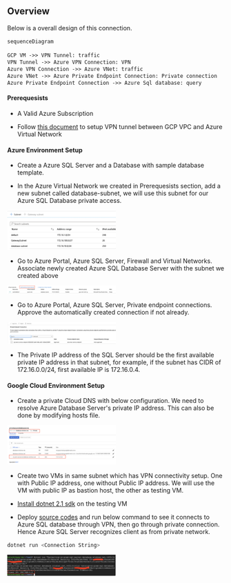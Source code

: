##  Overview

Below is a overall design of this connection.

```mermaid
sequenceDiagram

GCP VM ->> VPN Tunnel: traffic
VPN Tunnel ->> Azure VPN Connection: VPN
Azure VPN Connection ->> Azure VNet: traffic
Azure VNet ->> Azure Private Endpoint Connection: Private connection
Azure Private Endpoint Connection ->> Azure Sql database: query
```

####    Prerequesists

-   A Valid Azure Subscription

-   Follow [this document](https://github.com/michael-chi/gcp-hands-on-conversational-ai/blob/master/doc/vpn-setup.md) to setup VPN tunnel between GCP VPC and Azure Virtual Network

####    Azure Environment Setup

-   Create a Azure SQL Server and a Database with sample database template.

-   In the Azure Virtual Network we created in Prerequesists section, add a new subnet called database-subnet, we will use this subnet for our Azure SQL Database private access.

<img src="./doc/img/azure-vnet-create-db-subnet.png" style="width:50%;height:50%"/>

-   Go to Azure Portal, Azure SQL Server, Firewall and Virtual Networks. Associate newly created Azure SQL Database Server with the subnet we created above

<img src="./doc/img/azure-vnet-associate-subnet-with-sql-server.png" style="width:50%;height:50%"/>

-   Go to Azure Portal, Azure SQL Server, Private endpoint connections. Approve the automatically created connection if not already.

<img src="./doc/img/azure-vnet-private-connection-with-sql.png" style="width:50%;height:50%"/>

-   The Private IP address of the SQL Server should be the first available private IP address in that subnet, for example, if the subnet has CIDR of 172.16.0.0/24, first available IP is 172.16.0.4.

####    Google Cloud Environment Setup

-   Create a private Cloud DNS with below configuration. We need to resolve Azure Database Server's private IP address. This can also be done by modifying hosts file.

<img src="./doc/img/gcp-cloud-dns.png" style="width:50%;height:50%"/>

-   Create two VMs in same subnet which has VPN connectivity setup. One with Public IP address, one without Public IP address. We will use the VM with public IP as bastion host, the other as testing VM.

-   [Install dotnet 2.1 sdk](https://odan.github.io/2018/07/17/aspnet-core-2-ubuntu-setup.html) on the testing VM

-   Deploy [source codes](./src) and run below command to see it connects to Azure SQL database through VPN, then go through private connection. Hence Azure SQL Server recognizes client as from private network.

```bash
dotnet run <Connection String>
```

<img src="./doc/img/connection-test.png" style="width:50%;height:50%"/>
